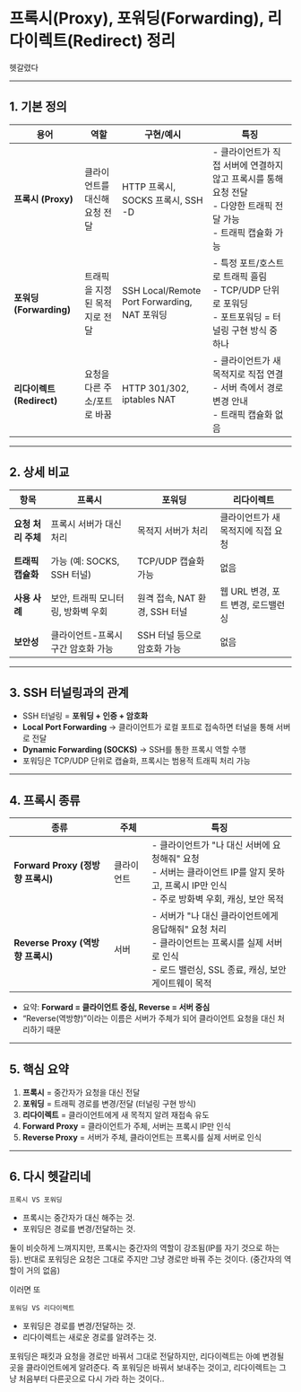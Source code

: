 # 프록시(Proxy), 포워딩(Forwarding), 리다이렉트(Redirect) 정리

헷갈렸다

---

## 1. 기본 정의

| 용어 | 역할 | 구현/예시 | 특징 |
|------|------|-----------|------|
| **프록시 (Proxy)** | 클라이언트를 대신해 요청 전달 | HTTP 프록시, SOCKS 프록시, SSH -D | - 클라이언트가 직접 서버에 연결하지 않고 프록시를 통해 요청 전달<br>- 다양한 트래픽 전달 가능<br>- 트래픽 캡슐화 가능 |
| **포워딩 (Forwarding)** | 트래픽을 지정된 목적지로 전달 | SSH Local/Remote Port Forwarding, NAT 포워딩 | - 특정 포트/호스트로 트래픽 흘림<br>- TCP/UDP 단위로 포워딩<br>- 포트포워딩 = 터널링 구현 방식 중 하나 |
| **리다이렉트 (Redirect)** | 요청을 다른 주소/포트로 바꿈 | HTTP 301/302, iptables NAT | - 클라이언트가 새 목적지로 직접 연결<br>- 서버 측에서 경로 변경 안내<br>- 트래픽 캡슐화 없음 |

---

## 2. 상세 비교

| 항목 | 프록시 | 포워딩 | 리다이렉트 |
|------|--------|--------|------------|
| **요청 처리 주체** | 프록시 서버가 대신 처리 | 목적지 서버가 처리 | 클라이언트가 새 목적지에 직접 요청 |
| **트래픽 캡슐화** | 가능 (예: SOCKS, SSH 터널) | TCP/UDP 캡슐화 가능 | 없음 |
| **사용 사례** | 보안, 트래픽 모니터링, 방화벽 우회 | 원격 접속, NAT 환경, SSH 터널 | 웹 URL 변경, 포트 변경, 로드밸런싱 |
| **보안성** | 클라이언트-프록시 구간 암호화 가능 | SSH 터널 등으로 암호화 가능 | 없음 |

---

## 3. SSH 터널링과의 관계

- SSH 터널링 = **포워딩 + 인증 + 암호화**
- **Local Port Forwarding** → 클라이언트가 로컬 포트로 접속하면 터널을 통해 서버로 전달
- **Dynamic Forwarding (SOCKS)** → SSH를 통한 프록시 역할 수행
- 포워딩은 TCP/UDP 단위로 캡슐화, 프록시는 범용적 트래픽 처리 가능

---

## 4. 프록시 종류

| 종류 | 주체 | 특징 |
|------|------|------|
| **Forward Proxy (정방향 프록시)** | 클라이언트 | - 클라이언트가 "나 대신 서버에 요청해줘" 요청<br>- 서버는 클라이언트 IP를 알지 못하고, 프록시 IP만 인식<br>- 주로 방화벽 우회, 캐싱, 보안 목적 |
| **Reverse Proxy (역방향 프록시)** | 서버 | - 서버가 "나 대신 클라이언트에게 응답해줘" 요청 처리<br>- 클라이언트는 프록시를 실제 서버로 인식<br>- 로드 밸런싱, SSL 종료, 캐싱, 보안 게이트웨이 목적 |

- 요약: **Forward = 클라이언트 중심, Reverse = 서버 중심**  
- “Reverse(역방향)”이라는 이름은 서버가 주체가 되어 클라이언트 요청을 대신 처리하기 때문

---

## 5. 핵심 요약

1. **프록시** = 중간자가 요청을 대신 전달  
2. **포워딩** = 트래픽 경로를 변경/전달 (터널링 구현 방식)  
3. **리다이렉트** = 클라이언트에게 새 목적지 알려 재접속 유도  
4. **Forward Proxy** = 클라이언트가 주체, 서버는 프록시 IP만 인식  
5. **Reverse Proxy** = 서버가 주체, 클라이언트는 프록시를 실제 서버로 인식

---

## 6. 다시 헷갈리네

`프록시 VS 포워딩` 
- 프록시는 중간자가 대신 해주는 것.
- 포워딩은 경로를 변경/전달하는 것.

둘이 비슷하게 느껴지지만, 프록시는 중간자의 역할이 강조됨(IP를 자기 것으로 하는 등). 반대로 포워딩은 요청은 그대로 주지만 그냥 경로만 바꿔 주는 것이다. (중간자의 역할이 거의 없음)

이러면 또

`포워딩 VS 리다이렉트`
- 포워딩은 경로를 변경/전달하는 것.
- 리다이렉트는 새로운 경로를 알려주는 것.

포워딩은 패킷과 요청을 경로만 바꿔서 그대로 전달하지만, 리다이렉트는 아예 변경될 곳을 클라이언트에게 알려준다. 즉 포워딩은 바꿔서 보내주는 것이고, 리다이렉트는 그냥 처음부터 다른곳으로 다시 가라 하는 것이다..
